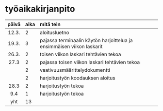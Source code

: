 # työaikakirjanpito

| päivä | aika | mitä tein  |
| :----:|:-----| :-----|
| 12.3. | 2    | aloitusluetno |
| 19.3. | 3    | pajassa terminaalin käytön harjoittelua ja ensimmäisen viikon laskarit |
| 26.3. | 2    | toisen viikon laskari tehtävien tekoa |
| 27.3  | 2    | pajassa toisen viikon laskari tehtävien tekoa |
|       | 2    | vaativuusmäärittelydokumentti |
|       | 2    | harjoitustyön koodauksen aloitus|
|28.3   | 2    | harjoitustyön tekoa 
|9.4    | 1    | harjoitustyön tekoa
| yht   | 13   | |


